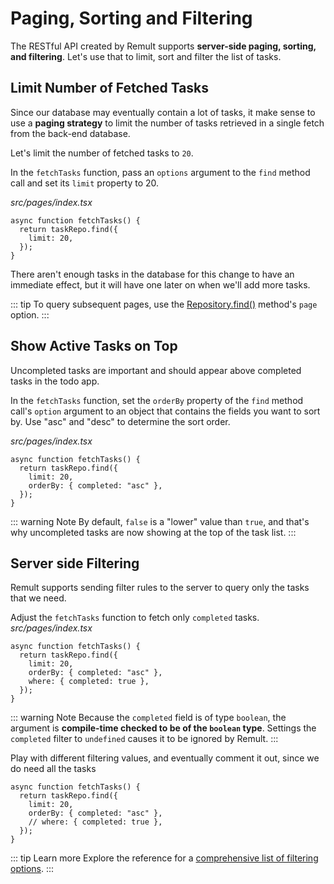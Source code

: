 # Paging, Sorting and Filtering

The RESTful API created by Remult supports **server-side paging, sorting, and filtering**. Let's use that to limit, sort and filter the list of tasks.

## Limit Number of Fetched Tasks

Since our database may eventually contain a lot of tasks, it make sense to use a **paging strategy** to limit the number of tasks retrieved in a single fetch from the back-end database.

Let's limit the number of fetched tasks to `20`.

In the `fetchTasks` function, pass an `options` argument to the `find` method call and set its `limit` property to 20.

_src/pages/index.tsx_

```ts{3}
async function fetchTasks() {
  return taskRepo.find({
    limit: 20,
  });
}
```

There aren't enough tasks in the database for this change to have an immediate effect, but it will have one later on when we'll add more tasks.

::: tip
To query subsequent pages, use the [Repository.find()](../../docs/ref_repository.md#find) method's `page` option.
:::

## Show Active Tasks on Top

Uncompleted tasks are important and should appear above completed tasks in the todo app.

In the `fetchTasks` function, set the `orderBy` property of the `find` method call's `option` argument to an object that contains the fields you want to sort by.
Use "asc" and "desc" to determine the sort order.

_src/pages/index.tsx_

```ts{4}
async function fetchTasks() {
  return taskRepo.find({
    limit: 20,
    orderBy: { completed: "asc" },
  });
}
```

::: warning Note
By default, `false` is a "lower" value than `true`, and that's why uncompleted tasks are now showing at the top of the task list.
:::

## Server side Filtering

Remult supports sending filter rules to the server to query only the tasks that we need.

Adjust the `fetchTasks` function to fetch only `completed` tasks.
_src/pages/index.tsx_

```ts{5}
async function fetchTasks() {
  return taskRepo.find({
    limit: 20,
    orderBy: { completed: "asc" },
    where: { completed: true },
  });
}
```

::: warning Note
Because the `completed` field is of type `boolean`, the argument is **compile-time checked to be of the `boolean` type**. Settings the `completed` filter to `undefined` causes it to be ignored by Remult.
:::

Play with different filtering values, and eventually comment it out, since we do need all the tasks
```ts{5}
async function fetchTasks() {
  return taskRepo.find({
    limit: 20,
    orderBy: { completed: "asc" },
    // where: { completed: true },
  });
}
```

::: tip Learn more
Explore the reference for a [comprehensive list of filtering options](../../docs/entityFilter.md).
:::
